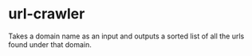 # url-crawler
Takes a domain name as an input and outputs a sorted list of all the urls found under that domain.
